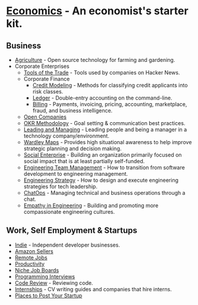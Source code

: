 # [Economics](https://github.com/antontarasenko/awesome-economics#readme) - An economist's starter kit.

## Business
- [Agriculture](https://github.com/brycejohnston/awesome-agriculture#readme) - Open source technology for farming and gardening.
- Corporate Enterprises
	- [Tools of the Trade](https://github.com/cjbarber/ToolsOfTheTrade#readme) - Tools used by companies on Hacker News.
	- Corporate Finance
		- [Credit Modeling](https://github.com/mourarthur/awesome-credit-modeling#readme) - Methods for classifying credit applicants into risk classes.
		- [Ledger](https://github.com/sfischer13/awesome-ledger#readme) - Double-entry accounting on the command-line.
		- [Billing](https://github.com/kdeldycke/awesome-billing#readme) - Payments, invoicing, pricing, accounting, marketplace, fraud, and business intelligence.
	- [Open Companies](https://github.com/opencompany/awesome-open-company#readme)
	- [OKR Methodology](https://github.com/domenicosolazzo/awesome-okr#readme) - Goal setting & communication best practices.
	- [Leading and Managing](https://github.com/LappleApple/awesome-leading-and-managing#readme) - Leading people and being a manager in a technology company/environment.
	- [Wardley Maps](https://github.com/wardley-maps-community/awesome-wardley-maps#readme) - Provides high situational awareness to help improve strategic planning and decision making.
	- [Social Enterprise](https://github.com/RayBB/awesome-social-enterprise#readme) - Building an organization primarily focused on social impact that is at least partially self-funded.
	- [Engineering Team Management](https://github.com/kdeldycke/awesome-engineering-team-management#readme) - How to transition from software development to engineering management.
	- [Engineering Strategy](https://github.com/aleixmorgadas/awesome-engineering-strategy#readme) - How to design and execute engineering strategies for tech leadership.
	- [ChatOps](https://github.com/exAspArk/awesome-chatops#readme) - Managing technical and business operations through a chat.
	- [Empathy in Engineering](https://github.com/KimberlyMunoz/empathy-in-engineering#readme) - Building and promoting more compassionate engineering cultures.

## Work, Self Employment & Startups
- [Indie](https://github.com/mezod/awesome-indie#readme) - Independent developer businesses.
- [Amazon Sellers](https://github.com/ScaleLeap/awesome-amazon-seller#readme)
- [Remote Jobs](https://github.com/lukasz-madon/awesome-remote-job#readme)
- [Productivity](https://github.com/jyguyomarch/awesome-productivity#readme)
- [Niche Job Boards](https://github.com/tramcar/awesome-job-boards#readme)
- [Programming Interviews](https://github.com/DopplerHQ/awesome-interview-questions#readme)
- [Code Review](https://github.com/joho/awesome-code-review#readme) - Reviewing code.
- [Internships](https://github.com/lodthe/awesome-internships#readme) - CV writing guides and companies that hire interns.
- [Places to Post Your Startup](https://github.com/mmccaff/PlacesToPostYourStartup#readme)